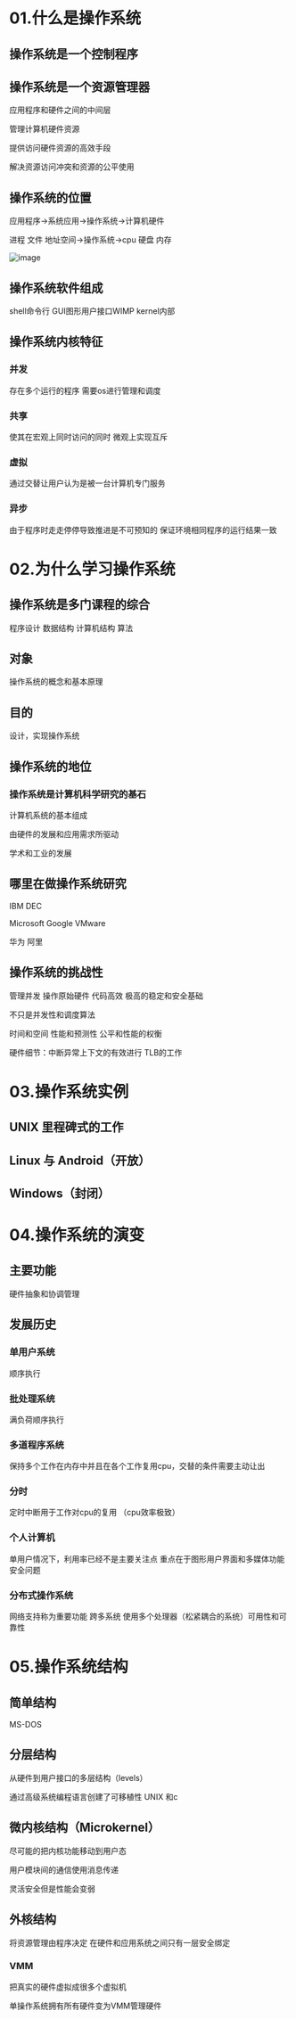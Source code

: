 # 01.什么是操作系统

## 操作系统是一个控制程序

## 操作系统是一个资源管理器

应用程序和硬件之间的中间层

管理计算机硬件资源

提供访问硬件资源的高效手段

解决资源访问冲突和资源的公平使用

## 操作系统的位置

应用程序->系统应用->操作系统->计算机硬件

进程 文件 地址空间->操作系统->cpu 硬盘 内存

![image](https://user-images.githubusercontent.com/89670966/131237512-935e3294-82b9-4bc8-b324-45ff5e247315.png)


## 操作系统软件组成

shell命令行  GUI图形用户接口WIMP    kernel内部

## 操作系统内核特征

### 并发  

存在多个运行的程序 需要os进行管理和调度

### 共享   

使其在宏观上同时访问的同时 微观上实现互斥

### 虚拟 

通过交替让用户认为是被一台计算机专门服务

### 异步 

由于程序时走走停停导致推进是不可预知的 保证环境相同程序的运行结果一致



# 02.为什么学习操作系统

## 操作系统是多门课程的综合

程序设计 数据结构  计算机结构 算法

## 对象

操作系统的概念和基本原理

## 目的

设计，实现操作系统

## 操作系统的地位

### 操作系统是计算机科学研究的基石

计算机系统的基本组成

由硬件的发展和应用需求所驱动

学术和工业的发展

## 哪里在做操作系统研究

IBM DEC 

Microsoft Google VMware

华为 阿里

## 操作系统的挑战性

管理并发 操作原始硬件 代码高效 极高的稳定和安全基础

不只是并发性和调度算法

时间和空间 性能和预测性 公平和性能的权衡

硬件细节：中断异常上下文的有效进行 TLB的工作





# 03.操作系统实例



## UNIX  里程碑式的工作

## Linux  与 Android（开放）

## Windows（封闭）



# 04.操作系统的演变

## 主要功能

硬件抽象和协调管理

## 发展历史

### 单用户系统

顺序执行

### 批处理系统 

满负荷顺序执行

### 多道程序系统

保持多个工作在内存中并且在各个工作复用cpu，交替的条件需要主动让出

### 分时

定时中断用于工作对cpu的复用  （cpu效率极致）

### 个人计算机

单用户情况下，利用率已经不是主要关注点 重点在于图形用户界面和多媒体功能 安全问题

### 分布式操作系统

网络支持称为重要功能  跨多系统 使用多个处理器（松紧耦合的系统）可用性和可靠性



# 05.操作系统结构

## 简单结构

MS-DOS

## 分层结构

从硬件到用户接口的多层结构（levels）

通过高级系统编程语言创建了可移植性 UNIX 和c

## 微内核结构（Microkernel）

尽可能的把内核功能移动到用户态

用户模块间的通信使用消息传递

灵活安全但是性能会变弱

## 外核结构

将资源管理由程序决定 在硬件和应用系统之间只有一层安全绑定

### VMM 

把真实的硬件虚拟成很多个虚拟机

单操作系统拥有所有硬件变为VMM管理硬件

